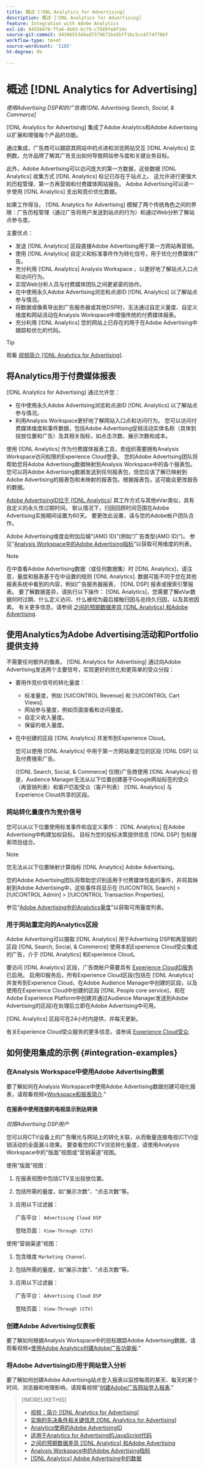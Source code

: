 ```yaml
---
title: 概述 [!DNL Analytics for Advertising]
description: 概述 [!DNL Analytics for Advertising]
feature: Integration with Adobe Analytics
exl-id: 94558478-ffa6-4b83-bc79-c7589fe0f14c
source-git-commit: d4306553d4ad7379672be5bff1bc5cc6f74f70bf
workflow-type: tm+mt
source-wordcount: '1185'
ht-degree: 0%

---
```


# 概述 [!DNL Analytics for Advertising]

*使用Advertising DSP和的广告商[!DNL Advertising Search, Social, & Commerce]*

[!DNL Analytics for Advertising] 集成了Adobe Analytics和Adobe Advertising以扩展和增强每个产品的功能。

通过集成，广告商可以跟踪其网站中的点进和浏览网站交互 [!DNL Analytics] 实例数，允许品牌了解其广告支出如何导致网站参与度和关键业务目标。

此外，Adobe Advertising可以访问庞大的第一方数据，这些数据 [!DNL Analytics] 收集方式 [!DNL Analytics] 标记已存在于站点上。 这允许进行更强大的历程管理、第一方再营销和付费媒体网站报告。 Adobe Advertising可以进一步使用 [!DNL Analytics] 支出和竞价优化数据。

如果工作得当， [!DNL Analytics for Advertising] 模糊了两个传统角色之间的界限：广告历程管理（通过广告将用户发送到站点的行为）和通过Web分析了解站点参与度。

主要优点：

* 发送 [!DNL Analytics] 区段直接Adobe Advertising用于第一方网站再营销。
* 使用 [!DNL Analytics] 自定义和标准事件作为转化信号，用于优化付费媒体广告。
* 充分利用 [!DNL Analytics] Analysis Workspace ，以更好地了解站点入口点和访问行为。
* 实现Web分析人员与付费媒体团队之间更紧密的协作。
* 在中使用永久Adobe Advertising浏览和点进ID [!DNL Analytics] 以了解站点参与情况。
* 将数据或像素导出到广告服务器或其他DSP时，无法通过自定义量度、自定义维度和网站活动在Analysis Workspace中增强传统的付费媒体报表。
* 充分利用 [!DNL Analytics] 您的网站上已存在的用于在Adobe Advertising中跟踪和优化的代码。

>[!TIP]
>
> 观看 [视频简介 [!DNL Analytics for Advertising]](https://experienceleague.adobe.com/docs/advertising-learn/tutorials/analytics/intro-a4adc.html#analytics).

## 将Analytics用于付费媒体报表

[!DNL Analytics for Advertising] 通过允许您：

* 在中使用永久Adobe Advertising浏览和点进ID [!DNL Analytics] 以了解站点参与情况。
* 利用Analysis Workspace更好地了解网站入口点和访问行为。 您可以访问付费媒体维度和事件数据，包括Adobe Advertising促销活动实体名称（具体到投放位置和广告）及其相关指标，如点击次数、展示次数和成本。

使用 [!DNL Analytics] 作为付费媒体报表工具，贵组织需要拥有Analysis Workspace访问权限的Experience Cloud登录。 您的Adobe Advertising团队将帮助您将Adobe Advertising数据映射到Analysis Workspace中的各个报表包。 您可以将Adobe Advertising数据发送到任何报表包，但您应该了解已映射到Adobe Advertising的报表包和未映射的报表包。根据报表包，这可能会更改报告的数据。

[Adobe AdvertisingID位于 [!DNL Analytics]](ids.md) 其工作方式与其他eVar类似，具有自定义的永久性过期时间。 默认情况下，归因回顾时间范围在Adobe Advertising实施期间设置为60天。 要更改此设置，请与您的Adobe帐户团队合作。

Adobe Advertising维度会附加后缀“(AMO ID)”(例如“广告类型(AMO ID)”)。 参见“[Analysis Workspace中的Adobe Advertising指标](advertising-metrics-in-analytics.md)”以获取可用维度的列表。

>[!NOTE]
>
> 在中查看Adobe Advertising数据（或任何数据集）时 [!DNL Analytics]，请注意，量度和报表基于在中设置的规则 [!DNL Analytics]. 数据可能不同于您在其他报表系统中看到的内容，例如广告服务器报表， [!DNL DSP] 报表或搜索引擎报表。 要了解数据差异，请执行以下操作： [!DNL Analytics]，您需要了解eVar数据何时过期、什么定义访问、什么被视为最后接触归因与总持久归因，以及其他因素。 有关更多信息，请参阅 [之间的预期数据差异 [!DNL Analytics] 和Adobe Advertising](data-variances.md).

## 使用Analytics为Adobe Advertising活动和Portfolio提供支持

不需要任何额外的像素， [!DNL Analytics for Advertising] 通过向Adobe Advertising发送两个主要信号，实现更好的优化和更简单的受众分段：

* 要用作竞价信号的转化量度：
   * 标准量度，例如 [!UICONTROL Revenue] 和 [!UICONTROL Cart Views].
   * 网站参与量度，例如页面查看和访问量度。
   * 自定义收入量度。
   * 保留的收入量度。
* 在中创建的区段 [!DNL Analytics] 并发布到Experience Cloud。

  您可以使用 [!DNL Analytics] 中用于第一方网站重定位的区段 [!DNL DSP] 以及付费搜索广告。

  ([!DNL Search, Social, & Commerce] 仅限)广告商使用 [!DNL Analytics] 但是，Audience Manager无法从以下位置创建基于Google网站标签的受众（再营销列表）和客户匹配受众（客户列表） [!DNL Analytics] 与Experience Cloud共享的区段。

### 网站转化量度作为竞价信号

您可以从以下位置使用标准事件和自定义事件： [!DNL Analytics] 在Adobe Advertising中构建加权目标。 目标为您的投标决策提供信息 [!DNL DSP] 包和搜索项目组合。

>[!NOTE]
>
> 您无法从以下位置映射计算指标 [!DNL Analytics] Adobe Advertising。

您的Adobe Advertising团队将帮助您识别适用于付费媒体性能的事件，并将其映射到Adobe Advertising中，这些事件将显示在 [!UICONTROL Search] > [!UICONTROL Admin] > [!UICONTROL Transaction Properties].

参见“[Adobe Advertising中的Analytics量度](analytics-data-in-advertising.md)”以获取可用量度列表。

### 用于网站重定向的Analytics区段

Adobe Advertising可以摄取 [!DNL Analytics] 用于Advertising DSP和再营销的区段 [!DNL Search, Social, & Commerce] 使用本机Experience Cloud受众集成的广告，介于 [!DNL Analytics] 和Experience Cloud。

要访问 [!DNL Analytics] 区段，广告商帐户需要具有 [Experience CloudID服务](https://experienceleague.adobe.com/docs/id-service/using/home.html) 已启用。 启用ID服务后，所有Experience Cloud区段(包括在 [!DNL Analytics] 并发布到Experience Cloud、在Adobe Audience Manager中创建的区段，以及使用在Experience Cloud中创建的区段 [!DNL People core service]、和在Adobe Experience Platform中创建并通过Audience Manager发送到Adobe Advertising的区段)在处理后立即在Adobe Advertising中可用。

[!DNL Analytics] 区段可在24小时内提供，并每天更新。

有关Experience Cloud受众服务的更多信息，请参阅 [Experience Cloud受众](https://experienceleague.adobe.com/docs/core-services/interface/audiences/audience-library.html).

## 如何使用集成的示例 {#integration-examples}

### 在Analysis Workspace中使用Adobe Advertising数据

要了解如何在Analysis Workspace中使用Adobe Advertising数据创建可视化报表，请观看视频»[Workspace和报表简介](https://experienceleague.adobe.com/docs/advertising-learn/tutorials/analytics/analytics-analysis-workspace-a4adc.html).”

#### 在报表中使用连接的电视显示到达转换

*仅限Advertising DSP用户*

您可以将CTV设备上的广告曝光与网站上的转化关联，从而衡量连接电视(CTV)促销活动的全面漏斗效果。 要查看您的CTV浏览转化量度，请使用Analysis Workspace中的“版面”视图或“营销渠道”视图。

使用“版面”视图：

1. 在报表视图中包括CTV支出投放位置。

1. 包括所需的量度，如“展示次数”、“点击次数”等。

1. 应用以下过滤器：

   广告平台： `Advertising Cloud DSP`

   登陆页面： `View-Through (CTV)`

使用“营销渠道”视图：

1. 包含维度 `Marketing Channel`.

1. 包括所需的量度，如“展示次数”、“点击次数”等。

1. 应用以下过滤器：

   广告平台： `Advertising Cloud DSP`

   登陆页面： `View-Through (CTV)`

### 创建Adobe Advertising仪表板

要了解如何根据Analysis Workspace中的目标跟踪Adobe Advertising数据，请观看视频»[使用Adobe Analytics创建Adobe广告功能板](https://experienceleague.adobe.com/docs/advertising-learn/tutorials/analytics/analytics-dashboards-a4adc.html).”

### 将Adobe AdvertisingID用于网站登入分析

要了解如何创建Adobe Advertising站点登入报表以监控每周的某天、每天的某个时间、浏览器和地理影响，请观看视频”[创建Adobe广告网站登入报表](https://experienceleague.adobe.com/docs/advertising-learn/tutorials/analytics/analytics-site-entry-a4adc.html).”

>[!MORELIKETHIS]
>
>* [视频：简介 [!DNL Analytics for Advertising]](https://experienceleague.adobe.com/docs/advertising-learn/tutorials/analytics/intro-a4adc.html)
>* [实施的先决条件和关键信息 [!DNL Analytics for Advertising]](prerequisites.md)
>* [Analytics使用的Adobe AdvertisingID](ids.md)
>* [适用于Analytics for Advertising的JavaScript代码](/help/integrations/analytics/javascript.md)
>* [之间的预期数据差异 [!DNL Analytics] 和Adobe Advertising](data-variances.md)
>* [Analysis Workspace中的Adobe Advertising指标](/help/integrations/analytics/advertising-metrics-in-analytics.md)
>* [[!DNL Analytics] Adobe Advertising中的数据](/help/integrations/analytics/analytics-data-in-advertising.md)
